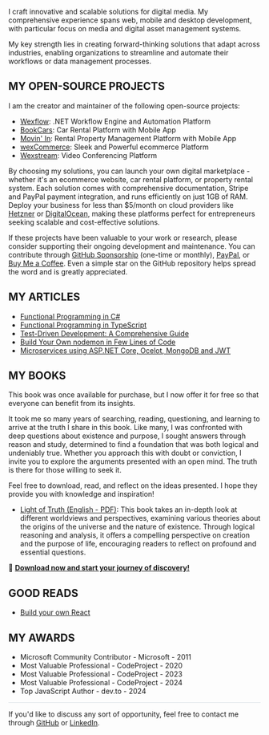 I craft innovative and scalable solutions for digital media. My comprehensive experience spans web, mobile and desktop development, with particular focus on media and digital asset management systems.

My key strength lies in creating forward-thinking solutions that adapt across industries, enabling organizations to streamline and automate their workflows or data management processes.

## MY OPEN-SOURCE PROJECTS

I am the creator and maintainer of the following open-source projects:

* [Wexflow](https://github.com/aelassas/wexflow): .NET Workflow Engine and Automation Platform
* [BookCars](https://github.com/aelassas/bookcars): Car Rental Platform with Mobile App
* [Movin' In](https://github.com/aelassas/movinin): Rental Property Management Platform with Mobile App
* [wexCommerce](https://github.com/aelassas/wexcommerce): Sleek and Powerful ecommerce Platform
* [Wexstream](https://github.com/aelassas/wexstream): Video Conferencing Platform

By choosing my solutions, you can launch your own digital marketplace - whether it's an ecommerce website, car rental platform, or property rental system. Each solution comes with comprehensive documentation, Stripe and PayPal payment integration, and runs efficiently on just 1GB of RAM. Deploy your business for less than $5/month on cloud providers like [Hetzner](https://www.hetzner.com/cloud/) or [DigitalOcean](https://www.digitalocean.com/pricing/droplets), making these platforms perfect for entrepreneurs seeking scalable and cost-effective solutions.

If these projects have been valuable to your work or research, please consider supporting their ongoing development and maintenance. You can contribute through [GitHub Sponsorship](https://github.com/sponsors/aelassas) (one-time or monthly), [PayPal](https://www.paypal.me/aelassaspp), or [Buy Me a Coffee](https://buymeacoffee.com/aelassas). Even a simple star on the GitHub repository helps spread the word and is greatly appreciated.

## MY ARTICLES

* [Functional Programming in C#](https://github.com/aelassas/functional-cs)
* [Functional Programming in TypeScript](https://github.com/aelassas/functional-ts)
* [Test-Driven Development: A Comprehensive Guide](https://github.com/aelassas/tdd)
* [Build Your Own nodemon in Few Lines of Code](https://github.com/aelassas/watcher)
* [Microservices using ASP.NET Core, Ocelot, MongoDB and JWT](https://github.com/aelassas/microservices)

## MY BOOKS

This book was once available for purchase, but I now offer it for free so that everyone can benefit from its insights.

It took me so many years of searching, reading, questioning, and learning to arrive at the truth I share in this book. Like many, I was confronted with deep questions about existence and purpose, I sought answers through reason and study, determined to find a foundation that was both logical and undeniably true. Whether you approach this with doubt or conviction, I invite you to explore the arguments presented with an open mind. The truth is there for those willing to seek it.

Feel free to download, read, and reflect on the ideas presented. I hope they provide you with knowledge and inspiration!  

* [Light of Truth (English - PDF)](https://aelassas.github.io/books/949812_LCL_LIV_EN.pdf): This book takes an in-depth look at different worldviews and perspectives, examining various theories about the origins of the universe and the nature of existence. Through logical reasoning and analysis, it offers a compelling perspective on creation and the purpose of life, encouraging readers to reflect on profound and essential questions.

📖 **[Download now and start your journey of discovery!](https://aelassas.github.io/books/949812_LCL_LIV_EN.pdf)**

## GOOD READS

* [Build your own React](https://pomb.us/build-your-own-react/)

## MY AWARDS

* Microsoft Community Contributor - Microsoft - 2011
* Most Valuable Professional - CodeProject - 2020
* Most Valuable Professional - CodeProject - 2023
* Most Valuable Professional - CodeProject - 2024
* Top JavaScript Author - dev.to - 2024

<!--
* Microsoft Community Contributor - Microsoft - 2011
* Best C# Article of November 2012 - CodeProject - 2012
* Best Overall Article of November 2012 - CodeProject - 2012
* Best C# Article of December 2016 - CodeProject - 2016
* Best C# Article of January 2017 - CodeProject - 2017
* Best Article of June 2020 - CodeProject - 2020
* Most Valuable Professional - CodeProject - 2020
* Best Article of September 2023 - CodeProject - 2023
* Best Article of October 2023 - CodeProject - 2023
* Best Article of November 2023 - CodeProject - 2023
* Most Valuable Professional - CodeProject - 2023
* Most Valuable Professional - CodeProject - 2024
* Top JavaScript Author - dev.to - 2024
-->

<hr style="height:1px; border:none; color:#d1d9e0b3; background-color:#d1d9e0b3;">

If you'd like to discuss any sort of opportunity, feel free to contact me through [GitHub](https://github.com/aelassas) or [LinkedIn](https://www.linkedin.com/in/aelassas).
